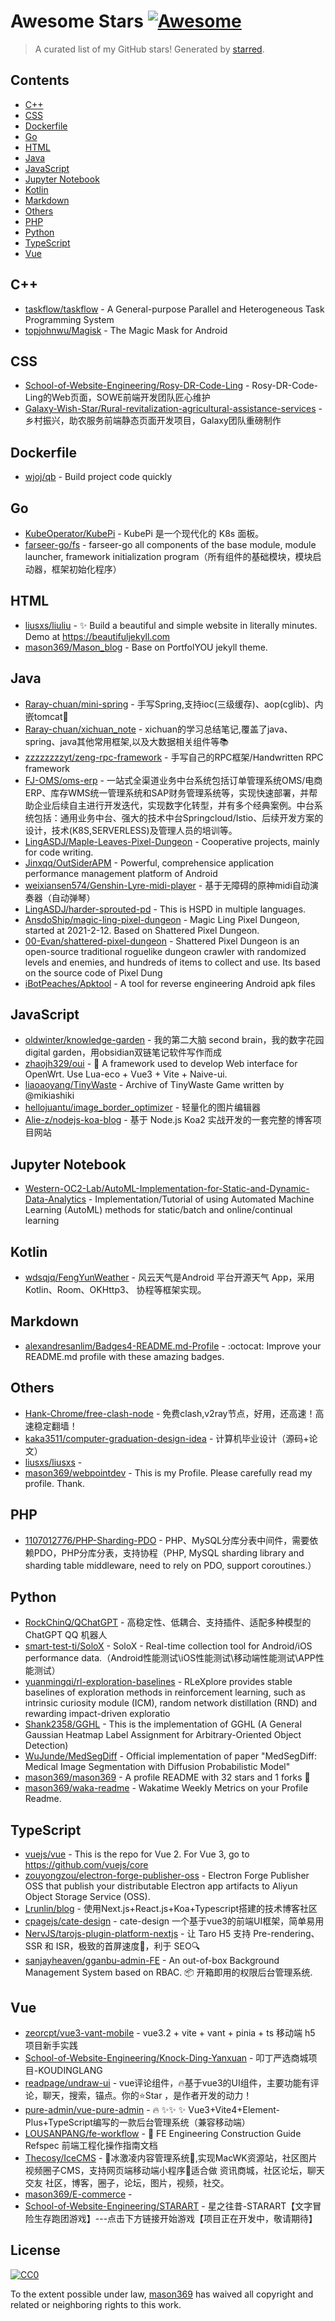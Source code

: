 <!--lint disable awesome-contributing awesome-license awesome-list-item match-punctuation no-repeat-punctuation no-undefined-references awesome-spell-check-->
# Awesome Stars [![Awesome](https://awesome.re/badge.svg)](https://github.com/sindresorhus/awesome)

> A curated list of my GitHub stars! Generated by [starred](https://github.com/maguowei/starred).

## Contents

- [C++](#c++)
- [CSS](#css)
- [Dockerfile](#dockerfile)
- [Go](#go)
- [HTML](#html)
- [Java](#java)
- [JavaScript](#javascript)
- [Jupyter Notebook](#jupyter-notebook)
- [Kotlin](#kotlin)
- [Markdown](#markdown)
- [Others](#others)
- [PHP](#php)
- [Python](#python)
- [TypeScript](#typescript)
- [Vue](#vue)

## C++ 

- [taskflow/taskflow](https://github.com/taskflow/taskflow) - A General-purpose Parallel and Heterogeneous Task Programming System
- [topjohnwu/Magisk](https://github.com/topjohnwu/Magisk) - The Magic Mask for Android

## CSS 

- [School-of-Website-Engineering/Rosy-DR-Code-Ling](https://github.com/School-of-Website-Engineering/Rosy-DR-Code-Ling) - Rosy-DR-Code-Ling的Web页面，SOWE前端开发团队匠心维护
- [Galaxy-Wish-Star/Rural-revitalization-agricultural-assistance-services](https://github.com/Galaxy-Wish-Star/Rural-revitalization-agricultural-assistance-services) - 乡村振兴，助农服务前端静态页面开发项目，Galaxy团队重磅制作

## Dockerfile 

- [wjoj/qb](https://github.com/wjoj/qb) - Build project code quickly

## Go 

- [KubeOperator/KubePi](https://github.com/KubeOperator/KubePi) - KubePi 是一个现代化的 K8s 面板。
- [farseer-go/fs](https://github.com/farseer-go/fs) - farseer-go all components of the base module, module launcher, framework initialization program（所有组件的基础模块，模块启动器，框架初始化程序）

## HTML 

- [liusxs/liuliu](https://github.com/liusxs/liuliu) - ✨ Build a beautiful and simple website in literally minutes. Demo at https://beautifuljekyll.com
- [mason369/Mason_blog](https://github.com/mason369/Mason_blog) - Base on PortfolYOU jekyll theme.

## Java 

- [Raray-chuan/mini-spring](https://github.com/Raray-chuan/mini-spring) - 手写Spring,支持ioc(三级缓存)、aop(cglib)、内嵌tomcat🍃
- [Raray-chuan/xichuan_note](https://github.com/Raray-chuan/xichuan_note) - xichuan的学习总结笔记,覆盖了java、spring、java其他常用框架,以及大数据相关组件等📚
- [zzzzzzzzyt/zeng-rpc-framework](https://github.com/zzzzzzzzyt/zeng-rpc-framework) - 手写自己的RPC框架/Handwritten RPC framework
- [FJ-OMS/oms-erp](https://github.com/FJ-OMS/oms-erp) - 一站式全渠道业务中台系统包括订单管理系统OMS/电商ERP、库存WMS统一管理系统和SAP财务管理系统等，实现快速部署，并帮助企业后续自主进行开发迭代，实现数字化转型，并有多个经典案例。中台系统包括：通用业务中台、强大的技术中台Springcloud/Istio、后续开发方案的设计，技术(K8S,SERVERLESS)及管理人员的培训等。
- [LingASDJ/Maple-Leaves-Pixel-Dungeon](https://github.com/LingASDJ/Maple-Leaves-Pixel-Dungeon) - Cooperative projects, mainly for code writing.
- [Jinxqq/OutSiderAPM](https://github.com/Jinxqq/OutSiderAPM) - Powerful, comprehensice application performance management platform of Android
- [weixiansen574/Genshin-Lyre-midi-player](https://github.com/weixiansen574/Genshin-Lyre-midi-player) - 基于无障碍的原神midi自动演奏器（自动弹琴）
- [LingASDJ/harder-sprouted-pd](https://github.com/LingASDJ/harder-sprouted-pd) - This is HSPD in multiple languages.
- [AnsdoShip/magic-ling-pixel-dungeon](https://github.com/AnsdoShip/magic-ling-pixel-dungeon) - Magic Ling Pixel Dungeon, started at 2021-2-12. Based on Shattered Pixel Dungeon.
- [00-Evan/shattered-pixel-dungeon](https://github.com/00-Evan/shattered-pixel-dungeon) - Shattered Pixel Dungeon is an open-source traditional roguelike dungeon crawler with randomized levels and enemies, and hundreds of items to collect and use. Its based on the source code of Pixel Dung
- [iBotPeaches/Apktool](https://github.com/iBotPeaches/Apktool) - A tool for reverse engineering Android apk files

## JavaScript 

- [oldwinter/knowledge-garden](https://github.com/oldwinter/knowledge-garden) - 我的第二大脑 second brain，我的数字花园 digital garden，用obsidian双链笔记软件写作而成
- [zhaojh329/oui](https://github.com/zhaojh329/oui) - 🐛  A framework used to develop Web interface for OpenWrt. Use Lua-eco + Vue3 + Vite + Naive-ui.
- [liaoaoyang/TinyWaste](https://github.com/liaoaoyang/TinyWaste) - Archive of TinyWaste Game written by @mikiashiki
- [hellojuantu/image_border_optimizer](https://github.com/hellojuantu/image_border_optimizer) - 轻量化的图片编辑器
- [Alie-z/nodejs-koa-blog](https://github.com/Alie-z/nodejs-koa-blog) - 基于 Node.js Koa2 实战开发的一套完整的博客项目网站

## Jupyter Notebook 

- [Western-OC2-Lab/AutoML-Implementation-for-Static-and-Dynamic-Data-Analytics](https://github.com/Western-OC2-Lab/AutoML-Implementation-for-Static-and-Dynamic-Data-Analytics) - Implementation/Tutorial of using Automated Machine Learning (AutoML) methods for static/batch and online/continual learning

## Kotlin 

- [wdsqjq/FengYunWeather](https://github.com/wdsqjq/FengYunWeather) - 风云天气是Android 平台开源天气 App，采用Kotlin、Room、OKHttp3、 协程等框架实现。

## Markdown 

- [alexandresanlim/Badges4-README.md-Profile](https://github.com/alexandresanlim/Badges4-README.md-Profile) - :octocat: Improve your README.md profile with these amazing badges.

## Others 

- [Hank-Chrome/free-clash-node](https://github.com/Hank-Chrome/free-clash-node) - 免费clash,v2ray节点，好用，还高速！高速稳定翻墙！
- [kaka3511/computer-graduation-design-idea](https://github.com/kaka3511/computer-graduation-design-idea) - 计算机毕业设计（源码+论文）
- [liusxs/liusxs](https://github.com/liusxs/liusxs) - 
- [mason369/webpointdev](https://github.com/mason369/webpointdev) - This is my Profile. Please carefully read my profile. Thank.

## PHP 

- [1107012776/PHP-Sharding-PDO](https://github.com/1107012776/PHP-Sharding-PDO) - PHP、MySQL分库分表中间件，需要依赖PDO，PHP分库分表，支持协程（PHP, MySQL sharding library and sharding table middleware, need to rely on PDO, support coroutines.）

## Python 

- [RockChinQ/QChatGPT](https://github.com/RockChinQ/QChatGPT) - 高稳定性、低耦合、支持插件、适配多种模型的 ChatGPT QQ 机器人
- [smart-test-ti/SoloX](https://github.com/smart-test-ti/SoloX) - SoloX - Real-time collection tool for Android/iOS performance data.（Android性能测试\iOS性能测试\移动端性能测试\APP性能测试）
- [yuanmingqi/rl-exploration-baselines](https://github.com/yuanmingqi/rl-exploration-baselines) - RLeXplore provides stable baselines of exploration methods in reinforcement learning, such as intrinsic curiosity module (ICM), random network distillation (RND) and rewarding impact-driven exploratio
- [Shank2358/GGHL](https://github.com/Shank2358/GGHL) - This is the implementation of GGHL (A General Gaussian Heatmap Label Assignment for Arbitrary-Oriented Object Detection)
- [WuJunde/MedSegDiff](https://github.com/WuJunde/MedSegDiff) - Official implementation of paper "MedSegDiff: Medical Image Segmentation with Diffusion Probabilistic Model"
- [mason369/mason369](https://github.com/mason369/mason369) - A profile README with 32 stars and 1 forks 🌟
- [mason369/waka-readme](https://github.com/mason369/waka-readme) - Wakatime Weekly Metrics on your Profile Readme.

## TypeScript 

- [vuejs/vue](https://github.com/vuejs/vue) - This is the repo for Vue 2. For Vue 3, go to https://github.com/vuejs/core
- [zouyongzou/electron-forge-publisher-oss](https://github.com/zouyongzou/electron-forge-publisher-oss) - Electron Forge Publisher OSS that publish your distributable Electron app artifacts to Aliyun Object Storage Service (OSS).
- [Lrunlin/blog](https://github.com/Lrunlin/blog) - 使用Next.js+React.js+Koa+Typescript搭建的技术博客社区
- [cpagejs/cate-design](https://github.com/cpagejs/cate-design) - cate-design 一个基于vue3的前端UI框架，简单易用
- [NervJS/tarojs-plugin-platform-nextjs](https://github.com/NervJS/tarojs-plugin-platform-nextjs) - 让 Taro H5 支持 Pre-rendering、SSR 和 ISR，极致的首屏速度🚀，利于 SEO🔍
- [sanjayheaven/gganbu-admin-FE](https://github.com/sanjayheaven/gganbu-admin-FE) - An out-of-box Background Management System based on RBAC. 📦 开箱即用的权限后台管理系统.

## Vue 

- [zeorcpt/vue3-vant-mobile](https://github.com/zeorcpt/vue3-vant-mobile) - vue3.2 + vite + vant + pinia + ts 移动端 h5 项目新手实践
- [School-of-Website-Engineering/Knock-Ding-Yanxuan](https://github.com/School-of-Website-Engineering/Knock-Ding-Yanxuan) - 叩丁严选商城项目-KOUDINGLANG
- [readpage/undraw-ui](https://github.com/readpage/undraw-ui) - vue评论组件，🔥基于vue3的UI组件，主要功能有评论，聊天，搜索，锚点。你的⭐️Star ，是作者开发的动力！
- [pure-admin/vue-pure-admin](https://github.com/pure-admin/vue-pure-admin) - 🔥 ✨✨ ✨ Vue3+Vite4+Element-Plus+TypeScript编写的一款后台管理系统（兼容移动端）
- [LOUSANPANG/fe-workflow](https://github.com/LOUSANPANG/fe-workflow) - 📃 FE Engineering Construction Guide Refspec 前端工程化操作指南文档
- [Thecosy/IceCMS](https://github.com/Thecosy/IceCMS) - 🌈冰激凌内容管理系统🍦,实现MacWK资源站，社区图片视频圈子CMS，支持网页端移动端小程序🌟适合做 资讯商城，社区论坛，聊天交友 社区，博客，圈子，论坛，图片，视频，社交。
- [mason369/E-commerce](https://github.com/mason369/E-commerce) - 
- [School-of-Website-Engineering/STARART](https://github.com/School-of-Website-Engineering/STARART) - 星之往昔-STARART【文字冒险生存跑团游戏】---点击下方链接开始游戏【项目正在开发中，敬请期待】


## License

[![CC0](http://mirrors.creativecommons.org/presskit/buttons/88x31/svg/cc-zero.svg)](https://creativecommons.org/publicdomain/zero/1.0/)

To the extent possible under law, [mason369](https://github.com/mason369) has waived all copyright and related or neighboring rights to this work.

